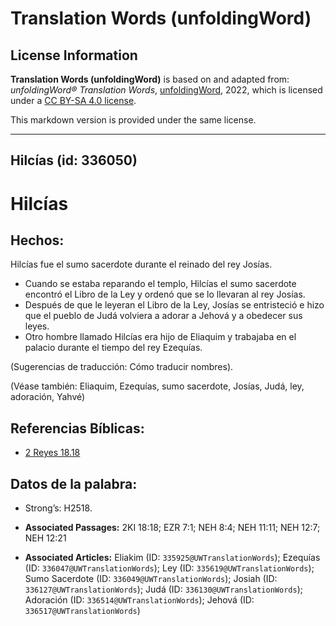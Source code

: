 # Translation Words (unfoldingWord)

## License Information

**Translation Words (unfoldingWord)** is based on and adapted from: _unfoldingWord® Translation Words_, [unfoldingWord](https://unfoldingword.org/utw), 2022, which is licensed under a [CC BY-SA 4.0 license](https://creativecommons.org/licenses/by-sa/4.0/legalcode.en).

This markdown version is provided under the same license.



--------------------------------

## Hilcías (id: 336050)

Hilcías
=======

Hechos:
-------

Hilcías fue el sumo sacerdote durante el reinado del rey Josías.

* Cuando se estaba reparando el templo, Hilcías el sumo sacerdote encontró el Libro de la Ley y ordenó que se lo llevaran al rey Josías.
* Después de que le leyeran el Libro de la Ley, Josías se entristeció e hizo que el pueblo de Judá volviera a adorar a Jehová y a obedecer sus leyes.
* Otro hombre llamado Hilcías era hijo de Eliaquim y trabajaba en el palacio durante el tiempo del rey Ezequías.

(Sugerencias de traducción: Cómo traducir nombres).

(Véase también: Eliaquim, Ezequías, sumo sacerdote, Josías, Judá, ley, adoración, Yahvé)

Referencias Bíblicas:
---------------------

* [2 Reyes 18\.18](https://ref.ly/2Kgs18:18)

Datos de la palabra:
--------------------

* Strong’s: H2518\.

* **Associated Passages:** 2KI 18:18; EZR 7:1; NEH 8:4; NEH 11:11; NEH 12:7; NEH 12:21
* **Associated Articles:** Eliakim (ID: `335925@UWTranslationWords`); Ezequías (ID: `336047@UWTranslationWords`); Ley (ID: `335619@UWTranslationWords`); Sumo Sacerdote (ID: `336049@UWTranslationWords`); Josiah (ID: `336127@UWTranslationWords`); Judá (ID: `336130@UWTranslationWords`); Adoración (ID: `336514@UWTranslationWords`); Jehová (ID: `336517@UWTranslationWords`)

